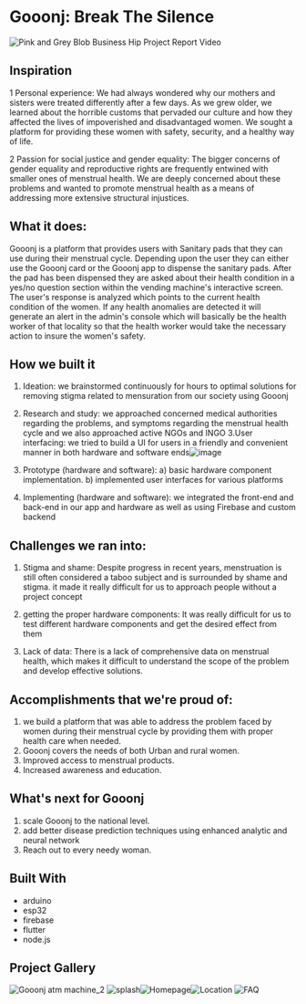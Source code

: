 # Gooonj: Break The Silence
![Pink and Grey Blob Business Hip Project Report Video](https://user-images.githubusercontent.com/97554714/218268248-cfa2dcf2-2fbb-4ea9-8097-55a9edc4ffce.png)
## Inspiration
1 Personal experience:
We had always wondered why our mothers and sisters were treated differently after a few days. As we grew older, we learned about the horrible customs that pervaded our culture and how they affected the lives of impoverished and disadvantaged women. We sought a platform for providing these women with safety, security, and a healthy way of life.

2 Passion for social justice and gender equality: The bigger concerns of gender equality and reproductive rights are frequently entwined with smaller ones of menstrual health. We are deeply concerned about these problems and wanted to promote menstrual health as a means of addressing more extensive structural injustices.
## What it does:
Gooonj is a platform that provides users with Sanitary pads that they can use during their menstrual cycle. Depending upon the user they can either use the Gooonj card or the Gooonj app to dispense the sanitary pads. After the pad has been dispensed they are asked about their health condition in a yes/no question section within the vending machine's interactive screen. The user's response is analyzed which points to the current health condition of the women. If any health anomalies are detected it will generate an alert in the admin's console which will basically be the health worker of that locality so that the health worker would take the necessary action to insure the women's safety.

##  How we built it
1. Ideation:
we brainstormed continuously for hours to optimal solutions for removing stigma related to mensuration from our society using Gooonj

2. Research and study:
we approached concerned medical authorities regarding the problems, and symptoms regarding the menstrual health cycle and we also approached active NGOs and INGO
3.User interfacing:
we tried to build a UI for users in a friendly and convenient manner in both hardware and software ends![image](https://user-images.githubusercontent.com/97554714/218268667-afdb1d1d-9a30-4546-a8fe-3335530304a1.png)


4. Prototype (hardware and software):
    a) basic hardware component implementation. 
    b) implemented user interfaces for various platforms
5. Implementing (hardware and software):
        we integrated the front-end and back-end in our app and hardware as well as using 
        Firebase and custom backend
## Challenges we ran into:
1. Stigma and shame:
Despite progress in recent years, menstruation is still often considered a taboo subject and is surrounded by shame and stigma. it made it really difficult for us to approach people without a project concept

2. getting the proper hardware components:
It was really difficult for us to test different hardware components and get the desired effect from them
3. Lack of data:
    There is a lack of comprehensive data on menstrual health, 
    which makes it difficult to understand the scope of the problem 
    and develop effective solutions. 
## Accomplishments that we're proud of:
1) we build a platform that was able to address the problem faced by women during their menstrual cycle by providing them with proper health care when needed.
2) Gooonj covers the needs of both Urban and rural women.
3) Improved access to menstrual products. 
4) Increased awareness and education.
## What's next for Gooonj
1) scale Gooonj to the national level.
2) add better disease prediction techniques using enhanced analytic and neural network
3) Reach out to every needy woman.
## Built With
- arduino
- esp32
- firebase
- flutter
- node.js
## Project Gallery

![Gooonj atm machine_2](https://user-images.githubusercontent.com/97554714/218268310-eab48d84-439f-408d-9c6e-709c57e385b4.png)
![splash](https://user-images.githubusercontent.com/97554714/218268325-356c15a0-f92f-4392-b073-abf2fbf19ffb.png)![Homepage](https://user-images.githubusercontent.com/97554714/218268334-6f9cefab-580b-499a-8fe3-82e7d1e5a514.png)![Location](https://user-images.githubusercontent.com/97554714/218268596-f6cb4abc-f3b6-4411-b28b-0e3a609642c0.png)
![FAQ](https://user-images.githubusercontent.com/97554714/218268605-3499baf2-fedd-4ef2-977d-99811364d784.png)

